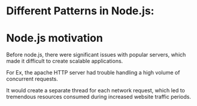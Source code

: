 # Different Patterns in Node.js:

# Node.js motivation

Before node.js, there were significant issues with popular servers, which made it difficult to create scalable applications.

For Ex, the apache HTTP server had trouble handling a high volume of concurrent requests.

It would create a separate thread for each network request, which led to tremendous resources consumed during increased website traffic periods.